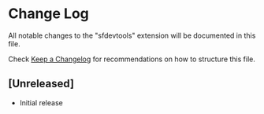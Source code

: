 # Change Log

All notable changes to the "sfdevtools" extension will be documented in this file.

Check [Keep a Changelog](http://keepachangelog.com/) for recommendations on how to structure this file.

## [Unreleased]

- Initial release